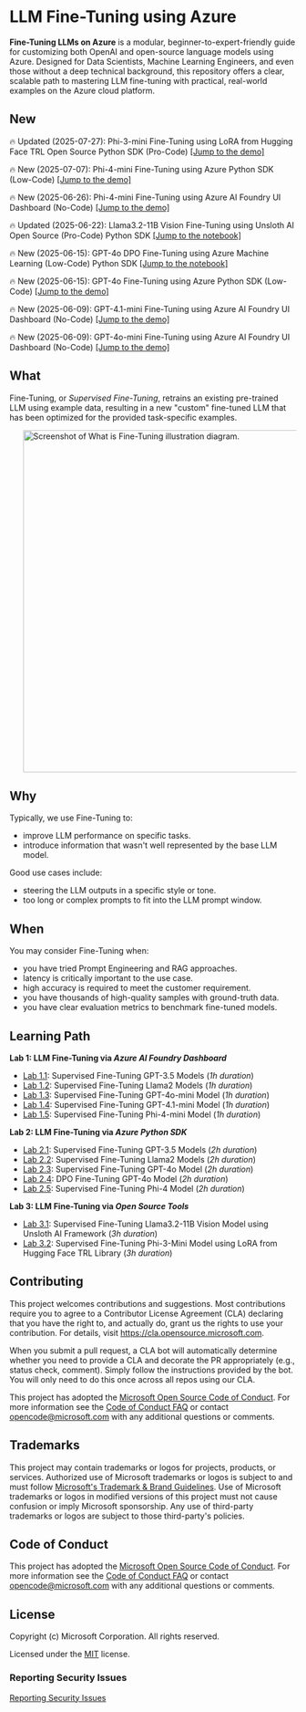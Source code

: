 # LLM Fine-Tuning using Azure 
**Fine-Tuning LLMs on Azure** is a modular, beginner-to-expert-friendly guide for customizing both OpenAI and open-source language models using Azure. Designed for Data Scientists, Machine Learning Engineers, and even those without a deep technical background, this repository offers a clear, scalable path to mastering LLM fine-tuning with practical, real-world examples on the Azure cloud platform.

## New
🔥 Updated (2025-07-27): Phi-3-mini Fine-Tuning using LoRA from Hugging Face TRL Open Source Python SDK (Pro-Code)
<a href="labs/fine_tuning_notebooks/phi_fine_tuning/phi_3_mini_instruct_supervised_fine_tuning_for_text_qa_using_lora_from_hf_trl.ipynb">[Jump to the demo]</a>

🔥 New (2025-07-07): Phi-4-mini Fine-Tuning using Azure Python SDK (Low-Code)
<a href="labs/fine_tuning_notebooks/phi_fine_tuning/phi_4_mini_supervised_fine_tuning_for_text_qa.ipynb">[Jump to the demo]</a>

🔥 New (2025-06-26): Phi-4-mini Fine-Tuning using Azure AI Foundry UI Dashboard (No-Code)
<a href="labs/fine_tuning_dashboards/phi_4_mini_fine_tuning_azure_ai_foundry_dashboard.md">[Jump to the demo]</a>

🔥 Updated (2025-06-22): Llama3.2-11B Vision Fine-Tuning using Unsloth AI Open Source (Pro-Code) Python SDK
<a href="labs/fine_tuning_notebooks/llama3_fine_tuning/llama3.2-11b-supervised-fine-tuning-for-vision-text-qa-using-unsloth.ipynb">[Jump to the notebook]</a>

🔥 New (2025-06-15): GPT-4o DPO Fine-Tuning using Azure Machine Learning (Low-Code) Python SDK
<a href="labs/fine_tuning_notebooks/gpt_fine_tuning/gpt_4o_dpo_fine_tuning_for_text_qa.ipynb">[Jump to the notebook]</a>

🔥 New (2025-06-15): GPT-4o Fine-Tuning using Azure Python SDK (Low-Code)
<a href="labs/fine_tuning_notebooks/gpt_fine_tuning/gpt_4o_supervised_fine_tuning_for_text_qa.ipynb">[Jump to the demo]</a>

🔥 New (2025-06-09): GPT-4.1-mini Fine-Tuning using Azure AI Foundry UI Dashboard (No-Code)
<a href="labs/fine_tuning_dashboards/gpt_4.1_mini_fine_tuning_azure_ai_foundry_dashboard.md">[Jump to the demo]</a>

🔥 New (2025-06-09): GPT-4o-mini Fine-Tuning using Azure AI Foundry UI Dashboard (No-Code)
<a href="labs/fine_tuning_dashboards/gpt_4o_mini_fine_tuning_azure_ai_foundry_dashboard.md">[Jump to the demo]</a>

## What
Fine-Tuning, or *Supervised Fine-Tuning*, retrains an existing pre-trained LLM using example data, resulting in a new "custom" fine-tuned LLM that has been optimized for the provided task-specific examples. 
<ol><img src="labs/images/screenshot-fine-tuning-illustration-diagram.png" alt="Screenshot of What is Fine-Tuning illustration diagram." width="600"/></ol>

## Why
Typically, we use Fine-Tuning to:
- improve LLM performance on specific tasks.
- introduce information that wasn't well represented by the base LLM model.

Good use cases include: 
- steering the LLM outputs in a specific style or tone.
- too long or complex prompts to fit into the LLM prompt window.

## When
You may consider Fine-Tuning when:
- you have tried Prompt Engineering and RAG approaches.
- latency is critically important to the use case.
- high accuracy is required to meet the customer requirement.
- you have thousands of high-quality samples with ground-truth data.
- you have clear evaluation metrics to benchmark fine-tuned models.

## Learning Path
**Lab 1: LLM Fine-Tuning via *Azure AI Foundry Dashboard***
- [Lab 1.1](labs/fine_tuning_dashboards/gpt_fine_tuning_aoai_dashboard.md): Supervised Fine-Tuning GPT-3.5 Models (*1h duration*)
- [Lab 1.2](labs/fine_tuning_dashboards/llama2_fine_tuning_aml_dashboard.md): Supervised Fine-Tuning Llama2 Models (*1h duration*)
- [Lab 1.3](labs/fine_tuning_dashboards/gpt_4o_mini_fine_tuning_azure_ai_foundry_dashboard.md): Supervised Fine-Tuning GPT-4o-mini Model (*1h duration*)
- [Lab 1.4](labs/fine_tuning_dashboards/gpt_4.1_mini_fine_tuning_azure_ai_foundry_dashboard.md): Supervised Fine-Tuning GPT-4.1-mini Model (*1h duration*)
- [Lab 1.5](labs/fine_tuning_dashboards/phi_4_mini_fine_tuning_azure_ai_foundry_dashboard.md): Supervised Fine-Tuning Phi-4-mini Model (*1h duration*)

**Lab 2: LLM Fine-Tuning via *Azure Python SDK***
- [Lab 2.1](labs/fine_tuning_notebooks/gpt_fine_tuning/gpt_35_turbo_fine_tuning.ipynb): Supervised Fine-Tuning GPT-3.5 Models (*2h duration*)
- [Lab 2.2](labs/fine_tuning_notebooks/llama2_fine_tuning/llama_2_7b_fine_tuning.ipynb): Supervised Fine-Tuning Llama2 Models (*2h duration*)
- [Lab 2.3](labs/fine_tuning_notebooks/gpt_fine_tuning/gpt_4o_supervised_fine_tuning_for_text_qa.ipynb): Supervised Fine-Tuning GPT-4o Model (*2h duration*)
- [Lab 2.4](labs/fine_tuning_notebooks/gpt_fine_tuning/gpt_4o_dpo_fine_tuning_for_text_qa.ipynb): DPO Fine-Tuning GPT-4o Model (*2h duration*)
- [Lab 2.5](labs/fine_tuning_notebooks/phi_fine_tuning/phi_4_mini_supervised_fine_tuning_for_text_qa.ipynb): Supervised Fine-Tuning Phi-4 Model (*2h duration*)

**Lab 3: LLM Fine-Tuning via *Open Source Tools***
- [Lab 3.1](labs/fine_tuning_notebooks/llama3_fine_tuning/llama3.2-11b-supervised-fine-tuning-for-vision-text-qa-using-unsloth.ipynb): Supervised Fine-Tuning Llama3.2-11B Vision Model using Unsloth AI Framework (*3h duration*)
- [Lab 3.2](labs/fine_tuning_notebooks/phi_fine_tuning/phi_3_mini_instruct_supervised_fine_tuning_for_text_qa_using_lora_from_hf_trl.ipynb): Supervised Fine-Tuning Phi-3-Mini Model using LoRA from Hugging Face TRL Library (*3h duration*)

## Contributing
This project welcomes contributions and suggestions.  Most contributions require you to agree to a
Contributor License Agreement (CLA) declaring that you have the right to, and actually do, grant us
the rights to use your contribution. For details, visit https://cla.opensource.microsoft.com.

When you submit a pull request, a CLA bot will automatically determine whether you need to provide
a CLA and decorate the PR appropriately (e.g., status check, comment). Simply follow the instructions
provided by the bot. You will only need to do this once across all repos using our CLA.

This project has adopted the [Microsoft Open Source Code of Conduct](https://opensource.microsoft.com/codeofconduct/).
For more information see the [Code of Conduct FAQ](https://opensource.microsoft.com/codeofconduct/faq/) or
contact [opencode@microsoft.com](mailto:opencode@microsoft.com) with any additional questions or comments.

## Trademarks
This project may contain trademarks or logos for projects, products, or services. Authorized use of Microsoft 
trademarks or logos is subject to and must follow 
[Microsoft's Trademark & Brand Guidelines](https://www.microsoft.com/en-us/legal/intellectualproperty/trademarks/usage/general).
Use of Microsoft trademarks or logos in modified versions of this project must not cause confusion or imply Microsoft sponsorship.
Any use of third-party trademarks or logos are subject to those third-party's policies.

## Code of Conduct
This project has adopted the
[Microsoft Open Source Code of Conduct](https://opensource.microsoft.com/codeofconduct/).
For more information see the
[Code of Conduct FAQ](https://opensource.microsoft.com/codeofconduct/faq/)
or contact [opencode@microsoft.com](mailto:opencode@microsoft.com)
with any additional questions or comments.

## License
Copyright (c) Microsoft Corporation. All rights reserved.

Licensed under the [MIT](LICENSE) license.

### Reporting Security Issues
[Reporting Security Issues](https://github.com/microsoft/repo-templates/blob/main/shared/SECURITY.md)


